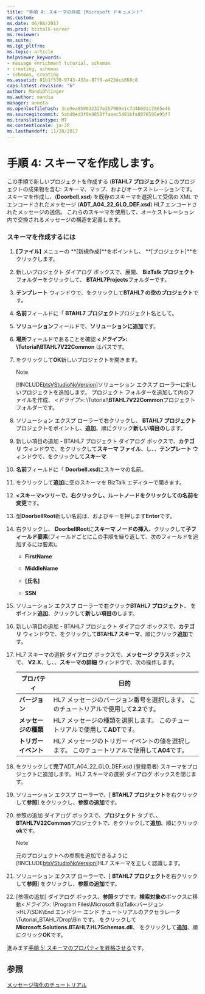 ```yaml
---
title: "手順 4: スキーマの作成 |Microsoft ドキュメント"
ms.custom: 
ms.date: 06/08/2017
ms.prod: biztalk-server
ms.reviewer: 
ms.suite: 
ms.tgt_pltfrm: 
ms.topic: article
helpviewer_keywords:
- message enrichment tutorial, schemas
- creating, schemas
- schemas, creating
ms.assetid: 81b1f538-9743-433a-87f9-a423dcb868c8
caps.latest.revision: "6"
author: MandiOhlinger
ms.author: mandia
manager: anneta
ms.openlocfilehash: 3ce9ea850632327e257909e1c7d4b60117865e46
ms.sourcegitcommit: 5abd0ed3f9e4858ffaaec5481bfa8878595e95f7
ms.translationtype: MT
ms.contentlocale: ja-JP
ms.lasthandoff: 11/28/2017
---
```

# <a name="step-4-create-the-schemas"></a>手順 4: スキーマを作成します。
この手順で新しいプロジェクトを作成する (**BTAHL7 プロジェクト**) このプロジェクトの成果物を含む: スキーマ、マップ、およびオーケストレーションです。 スキーマを作成し、(**Doorbell.xsd**) を既存のスキーマを選択して受信の XML でエンコードされたメッセージ (**ADT_A04_22_GLO_DEF.xsd**) HL7 エンコードされたメッセージの送信。 これらのスキーマを使用して、オーケストレーション内で交換されるメッセージの構造を定義します。  
  
### <a name="to-create-the-schemas"></a>スキーマを作成するには  
  
1.  **[ファイル]** メニューの **[新規作成]**をポイントし、 **[プロジェクト]**をクリックします。  
  
2.  新しいプロジェクト ダイアログ ボックスで、展開、 **BizTalk プロジェクト**フォルダーをクリックして、 **BTAHL7Projects**フォルダーです。  
  
3.  **テンプレート** ウィンドウで、をクリックして**BTAHL7 の空のプロジェクト**です。  
  
4.  **名前**フィールドに「 **BTAHL7 プロジェクト**プロジェクト名として。  
  
5.  **ソリューション**フィールドで、**ソリューションに追加**です。  
  
6.  **場所**フィールドであることを確認  **\<*ドライブ*\>: \Tutorial\BTAHL7V22Common** はパスです。  
  
7.  をクリックして**OK**新しいプロジェクトを開きます。  
  
    > [!NOTE]
    >  [!INCLUDE[btsVStudioNoVersion](../../includes/btsvstudionoversion-md.md)]ソリューション エクスプ ローラーに新しいプロジェクトを追加します。 プロジェクト フォルダーを追加して内のファイルを作成、 \<*ドライブ*\>: \Tutorial\\**BTAHL7V22Common**プロジェクト フォルダーです。  
  
8.  ソリューション エクスプ ローラーで右クリックし、 **BTAHL7 プロジェクト**プロジェクトをポイントし、**追加**、順にクリック**新しい項目の**します。  
  
9. 新しい項目の追加 - BTAHL7 プロジェクト ダイアログ ボックスで、**カテゴリ** ウィンドウで、をクリックして**スキーマ ファイル**、し、、**テンプレート** ウィンドウで、をクリックして**スキーマ**.  
  
10. **名前**フィールドに「 **Doorbell.xsd**にスキーマの名前。  
  
11. をクリックして**追加**に空のスキーマを BizTalk エディターで開きます。  
  
12. **\<スキーマ\>**ツリーで、右クリックし、**ルート**ノードをクリックして**の名前を変更**です。  
  
13. 型**DoorbellRoot**新しい名前は、およびキーを押します**Enter**です。  
  
14. 右クリックし、 **DoorbellRoot**に**スキーマ ノードの挿入**、クリックして**子フィールド要素**(フィールドごとにこの手順を繰り返して、次のフィールドを追加するには要素)。  
  
    -   **FirstName**  
  
    -   **MiddleName**  
  
    -   **[氏名]**  
  
    -   **SSN**  
  
15. ソリューション エクスプ ローラーで右クリック**BTAHL7 プロジェクト**、 をポイント**追加**、クリックして**新しい項目の**します。  
  
16. 新しい項目の追加 - BTAHL7 プロジェクト ダイアログ ボックスで、**カテゴリ** ウィンドウで、をクリックして**BTAHL7 スキーマ**、順にクリック**追加**です。  
  
17. HL7 スキーマの選択 ダイアログ ボックスで、**メッセージ クラス**ボックスで、 **V2.X**、し、、**スキーマの詳細** ウィンドウで、次の操作します。  
  
    |プロパティ|目的|  
    |--------------|----------------|  
    |**バージョン**|HL7 メッセージのバージョン番号を選択します。 このチュートリアルで使用して**2.2**です。|  
    |**メッセージの種類**|HL7 メッセージの種類を選択します。 このチュートリアルで使用して**ADT**です。|  
    |**トリガー イベント**|HL7 メッセージのトリガー イベントの値を選択します。 このチュートリアルで使用して**A04**です。|  
  
18. をクリックして**完了**ADT_A04_22_GLO_DEF.xsd (登録患者) スキーマをプロジェクトに追加します。 HL7 スキーマの選択 ダイアログ ボックスを閉じます。  
  
19. ソリューション エクスプ ローラーで、[ **BTAHL7 プロジェクト**を右クリックして**参照**] をクリックし、**参照の追加**です。  
  
20. 参照の追加 ダイアログ ボックスで、**プロジェクト** タブで、、 **BTAHL7V22Common**プロジェクトで、をクリックして**追加**、順にクリック**ok**です。  
  
    > [!NOTE]
    >  元のプロジェクトへの参照を追加できるように[!INCLUDE[btsVStudioNoVersion](../../includes/btsvstudionoversion-md.md)]HL7 スキーマを正しく認識します。  
  
21. ソリューション エクスプ ローラーで、[ **BTAHL7 プロジェクト**を右クリックして**参照**] をクリックし、**参照の追加**です。  
  
22. [参照の追加] ダイアログ ボックス、**参照**タブです。**検索対象の**ボックスに移動\<*ドライブ*\>: \Program Files\Microsoft BizTalk\<バージョン\>HL7\SDK\End エンドツー エンド チュートリアルのアクセラレータ\Tutorial_BTAHL7Drop\Bin です。 をクリックして**Microsoft.Solutions.BTAHL7.HL7Schemas.dll**、 をクリックして**追加**、順にクリック**OK**です。  
  
 進みます[手順 5: スキーマのプロパティを昇格させる](../../adapters-and-accelerators/accelerator-hl7/step-5-promote-schema-properties.md)です。  
  
## <a name="see-also"></a>参照  
 [メッセージ強化のチュートリアル](../../adapters-and-accelerators/accelerator-hl7/message-enrichment-tutorial.md)